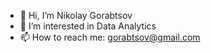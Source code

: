 - 👋 Hi, I’m Nikolay Gorabtsov
- 👀 I’m interested in Data Analytics
- 📫 How to reach me: gorabtsov@gmail.com
